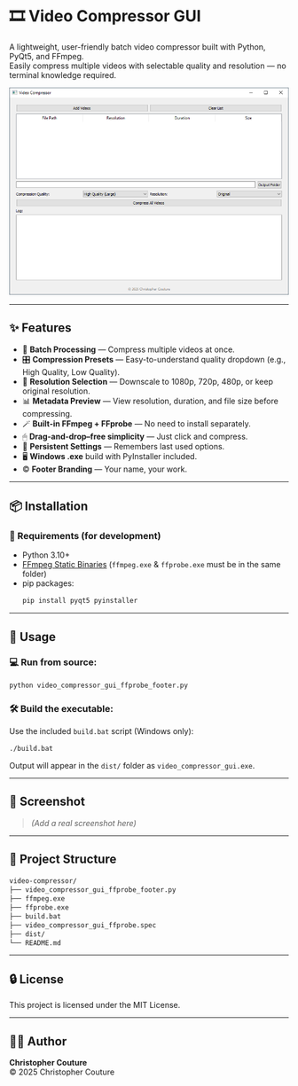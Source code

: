 
# 🎞️ Video Compressor GUI

A lightweight, user-friendly batch video compressor built with Python, PyQt5, and FFmpeg.  
Easily compress multiple videos with selectable quality and resolution — no terminal knowledge required.

![screenshot](preview.png)

---

## ✨ Features

- 📁 **Batch Processing** — Compress multiple videos at once.
- 🎛 **Compression Presets** — Easy-to-understand quality dropdown (e.g., High Quality, Low Quality).
- 📐 **Resolution Selection** — Downscale to 1080p, 720p, 480p, or keep original resolution.
- 📊 **Metadata Preview** — View resolution, duration, and file size before compressing.
- 🪄 **Built-in FFmpeg + FFprobe** — No need to install separately.
- 🖱 **Drag-and-drop–free simplicity** — Just click and compress.
- 🧾 **Persistent Settings** — Remembers last used options.
- 🖥 **Windows .exe** build with PyInstaller included.
- © **Footer Branding** — Your name, your work.

---

## 📦 Installation

### 🔧 Requirements (for development)

- Python 3.10+
- [FFmpeg Static Binaries](https://www.gyan.dev/ffmpeg/builds/) (`ffmpeg.exe` & `ffprobe.exe` must be in the same folder)
- pip packages:
  ```bash
  pip install pyqt5 pyinstaller
  ```

---

## 🚀 Usage

### 💻 Run from source:

```bash
python video_compressor_gui_ffprobe_footer.py
```

### 🛠 Build the executable:

Use the included `build.bat` script (Windows only):

```bash
./build.bat
```

Output will appear in the `dist/` folder as `video_compressor_gui.exe`.

---

## 📸 Screenshot

> *(Add a real screenshot here)*

---

## 📂 Project Structure

```
video-compressor/
├── video_compressor_gui_ffprobe_footer.py
├── ffmpeg.exe
├── ffprobe.exe
├── build.bat
├── video_compressor_gui_ffprobe.spec
├── dist/
└── README.md
```

---

## 🔒 License

This project is licensed under the MIT License.

---

## 👨‍💻 Author

**Christopher Couture**  
© 2025 Christopher Couture  
